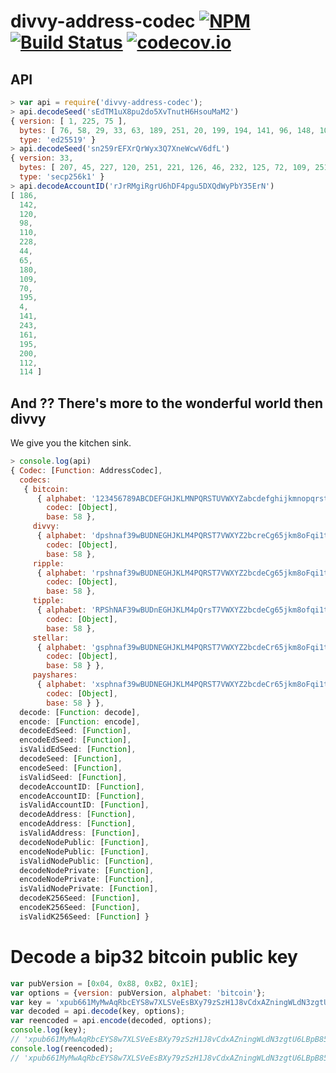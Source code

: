 # divvy-address-codec [![NPM](https://img.shields.io/npm/v/divvy-address-codec.svg)](https://npmjs.org/package/divvy-address-codec) [![Build Status](https://img.shields.io/travis/xdv/divvy-address-codec/master.svg)](https://travis-ci.org/xdv/divvy-address-codec) [![codecov.io](http://codecov.io/github/divvy/divvy-address-codec/coverage.svg?branch=master)](http://codecov.io/github/divvy/divvy-address-codec?branch=master)

## API

```js
> var api = require('divvy-address-codec');
> api.decodeSeed('sEdTM1uX8pu2do5XvTnutH6HsouMaM2')
{ version: [ 1, 225, 75 ],
  bytes: [ 76, 58, 29, 33, 63, 189, 251, 20, 199, 194, 141, 96, 148, 105, 179, 65 ],
  type: 'ed25519' }
> api.decodeSeed('sn259rEFXrQrWyx3Q7XneWcwV6dfL')
{ version: 33,
  bytes: [ 207, 45, 227, 120, 251, 221, 126, 46, 232, 125, 72, 109, 251, 90, 123, 255 ],
  type: 'secp256k1' }
> api.decodeAccountID('rJrRMgiRgrU6hDF4pgu5DXQdWyPbY35ErN')
[ 186,
  142,
  120,
  98,
  110,
  228,
  44,
  65,
  180,
  109,
  70,
  195,
  4,
  141,
  243,
  161,
  195,
  200,
  112,
  114 ]
```

## And ?? There's more to the wonderful world then divvy

We give you the kitchen sink.

```js
> console.log(api)
{ Codec: [Function: AddressCodec],
  codecs:
   { bitcoin:
      { alphabet: '123456789ABCDEFGHJKLMNPQRSTUVWXYZabcdefghijkmnopqrstuvwxyz',
        codec: [Object],
        base: 58 },
     divvy:
      { alphabet: 'dpshnaf39wBUDNEGHJKLM4PQRST7VWXYZ2bcreCg65jkm8oFqi1tuvAxyz',
        codec: [Object],
        base: 58 },
     ripple:
      { alphabet: 'rpshnaf39wBUDNEGHJKLM4PQRST7VWXYZ2bcdeCg65jkm8oFqi1tuvAxyz',
        codec: [Object],
        base: 58 },
     tipple:
      { alphabet: 'RPShNAF39wBUDnEGHJKLM4pQrsT7VWXYZ2bcdeCg65jkm8ofqi1tuvaxyz',
        codec: [Object],
        base: 58 },
     stellar:
      { alphabet: 'gsphnaf39wBUDNEGHJKLM4PQRST7VWXYZ2bcdeCr65jkm8oFqi1tuvAxyz',
        codec: [Object],
        base: 58 } },
     payshares:
      { alphabet: 'xsphnaf39wBUDNEGHJKLM4PQRST7VWXYZ2bcdeCr65jkm8oFqi1tuvAgyz',
        codec: [Object],
        base: 58 } },
  decode: [Function: decode],
  encode: [Function: encode],
  decodeEdSeed: [Function],
  encodeEdSeed: [Function],
  isValidEdSeed: [Function],
  decodeSeed: [Function],
  encodeSeed: [Function],
  isValidSeed: [Function],
  decodeAccountID: [Function],
  encodeAccountID: [Function],
  isValidAccountID: [Function],
  decodeAddress: [Function],
  encodeAddress: [Function],
  isValidAddress: [Function],
  decodeNodePublic: [Function],
  encodeNodePublic: [Function],
  isValidNodePublic: [Function],
  decodeNodePrivate: [Function],
  encodeNodePrivate: [Function],
  isValidNodePrivate: [Function],
  decodeK256Seed: [Function],
  encodeK256Seed: [Function],
  isValidK256Seed: [Function] }
```

# Decode a bip32 bitcoin public key

```js
var pubVersion = [0x04, 0x88, 0xB2, 0x1E];
var options = {version: pubVersion, alphabet: 'bitcoin'};
var key = 'xpub661MyMwAqRbcEYS8w7XLSVeEsBXy79zSzH1J8vCdxAZningWLdN3zgtU6LBpB85b3D2yc8sfvZU521AAwdZafEz7mnzBBsz4wKY5e4cp9LB';
var decoded = api.decode(key, options);
var reencoded = api.encode(decoded, options);
console.log(key);
// 'xpub661MyMwAqRbcEYS8w7XLSVeEsBXy79zSzH1J8vCdxAZningWLdN3zgtU6LBpB85b3D2yc8sfvZU521AAwdZafEz7mnzBBsz4wKY5e4cp9LB'
console.log(reencoded);
// 'xpub661MyMwAqRbcEYS8w7XLSVeEsBXy79zSzH1J8vCdxAZningWLdN3zgtU6LBpB85b3D2yc8sfvZU521AAwdZafEz7mnzBBsz4wKY5e4cp9LB'
```